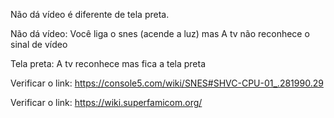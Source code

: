 
Não dá vídeo é diferente de tela preta.

Não dá vídeo: Você liga o snes (acende a luz) mas A tv não reconhece o sinal de vídeo

Tela preta: A tv reconhece mas fica a tela preta



Verificar o link: https://console5.com/wiki/SNES#SHVC-CPU-01_.281990.29

Verificar o link: https://wiki.superfamicom.org/
